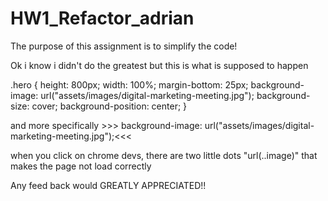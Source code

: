 # HW1_Refactor_adrian

The purpose of this assignment is to simplify the code!

Ok i know i didn't do the greatest but this is what is supposed to happen


.hero {
    height: 800px;
    width: 100%;
    margin-bottom: 25px;
    background-image: url("assets/images/digital-marketing-meeting.jpg");
    background-size: cover;
    background-position: center;
}

and more specifically >>> background-image: url("assets/images/digital-marketing-meeting.jpg");<<<

when you click on chrome devs, there are two little dots "url(..image)" that makes the page not
load correctly

Any feed back would GREATLY APPRECIATED!!